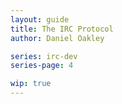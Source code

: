 ```yaml
---
layout: guide
title: The IRC Protocol
author: Daniel Oakley

series: irc-dev
series-page: 4

wip: true
---
```

